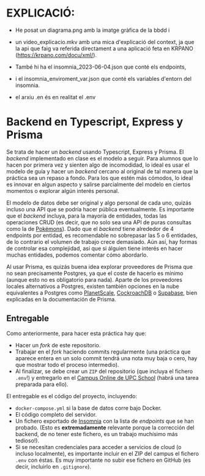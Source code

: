 # EXPLICACIÓ:
* He posat un diagrama.png amb la imatge gràfica de la bbdd i 
* un video_explicacio.mkv amb una mica d'explicació del context, ja que la api
que faig va referida directament a una aplicació feta en KRPANO (https://krpano.com/docu/xml/).

* També hi ha el insomnia_2023-06-04.json que conté els endpoints, 
* i el insomnia_enviroment_var.json que conté els variables d'entorn del insomnia.

* el arxiu .en és en realitat el .env

#
#
#
#


# Backend en Typescript, Express y Prisma

Se trata de hacer un _backend_ usando Typescript, Express y Prisma. El _backend_ implementado en clase es el modelo a seguir. Para alumnos que lo hacen por primera vez y sienten algo de incomodidad, lo ideal es usar el modelo de guía y hacer un _backend_ cercano al original de tal manera que la práctica sea un repaso a fondo. Para los que estén más cómodos, lo ideal es innovar en algun aspecto y salirse parcialmente del modelo en ciertos momentos o explorar algún interés personal.

El modelo de datos debe ser original y algo personal de cada uno, quizás incluso una API que se podría hacer pública eventualmente. Es importante que el _backend_ incluya, para la mayoría de entidades, todas las operaciones CRUD (es decir, que no solo sea una API de puras consultas como la de [Pokémons](https://pokeapi.co)). Dado que el _backend_ tiene alrededor de 4 endpoints por entidad, es recomendable no sobrepasar las 5 o 6 entidades, de lo contrario el volumen de trabajo crece demasiado. Aún así, hay formas de controlar esa complejidad, así que si álguien tiene interés en hacer muchas entidades, podemos comentar cómo abordarlo.

Al usar Prisma, es quizás buena idea explorar proveedores de Prisma que no sean precisamente Postgres, ya que el coste de hacerlo es mínimo (aunque esto no es obligatorio para nada). Aparte de los proveedores locales alternativos a Postgres, existen también opciones en la nube equivalentes a Postgres como [PlanetScale](https://www.prisma.io/docs/guides/database/planetscale), [CockroachDB](https://www.prisma.io/docs/guides/database/cockroachdb) o [Supabase](https://www.prisma.io/docs/guides/database/supabase), bien explicadas en la documentación de Prisma.

## Entregable

Como anteriormente, para hacer esta práctica hay que:
- Hacer un _fork_ de este repositorio.
- Trabajar en el _fork_ haciendo commits regularmente (una práctica que aparece entera en un solo commit tendrá una nota muy baja o cero, hay que mostrar todo el proceso intermedio).
- Al finalizar, se debe crear un `ZIP` del repositorio (que incluya el fichero `.env`!) y entregarlo en el [Campus Online de UPC School](https://talent.upc.edu) (habrá una tarea preparada para ello).

El entregable es el código del proyecto, incluyendo:
- `docker-compose.yml` si la base de datos corre bajo Docker.
- El código completo del servidor.
- Un fichero exportado de [Insomnia](https://insomnia.rest/download) con la lista de _endpoints_ que se han probado. (Esto es **extremadamente** relevante porque la corrección del backend, de no tener este fichero, es un trabajo muchísimo más tedioso!).
- Si se necesitan credenciales para acceder a servicios de cloud (o incluso localmente), es importante incluir en el ZIP del campus el fichero `.env` con éstas. Es muy importante no subir ese fichero en GitHub (es decir, incluirlo en `.gitignore`).

